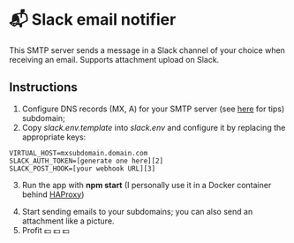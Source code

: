 # :mailbox_with_mail: Slack email notifier #

This SMTP server sends a message in a Slack channel of your choice when receiving an email.
Supports attachment upload on Slack. 

Instructions
------------

1. Configure DNS records (MX, A) for your SMTP server (see [here][1] for tips) subdomain;
2. Copy *slack.env.template* into *slack.env* and configure it by replacing the appropriate keys:

```
VIRTUAL_HOST=mxsubdomain.domain.com
SLACK_AUTH_TOKEN=[generate one here][2]
SLACK_POST_HOOK=[your webhook URL][3]
```

3. Run the app with **npm start** (I personally use it in a Docker container behind [HAProxy][4]) 

[1]: http://mailin.io/doc
[2]: https://api.slack.com/tokens
[3]: https://travel-tips.slack.com/services/new/incoming-webhook
[4]: http://www.haproxy.org/

4. Start sending emails to your subdomains; you can also send an attachment like a picture.
5. Profit :dollar: :dollar: :dollar: 